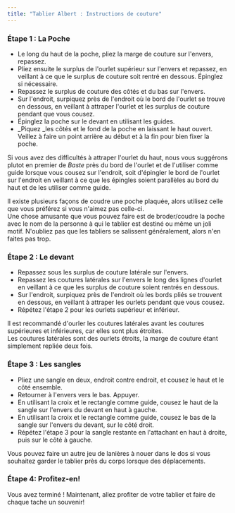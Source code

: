 ```yaml
---
title: "Tablier Albert : Instructions de couture"
---
```


### Étape 1 : La Poche

- Le long du haut de la poche, pliez la marge de couture sur l'envers, repassez.
- Pliez ensuite le surplus de l'ourlet supérieur sur l'envers et repassez, en veillant à ce que le surplus de couture soit rentré en dessous. Épinglez si nécessaire.
- Repassez le surplus de couture des côtés et du bas sur l'envers.
- Sur l'endroit, surpiquez près de l'endroit où le bord de l'ourlet se trouve en dessous, en veillant à attraper l'ourlet et les surplus de couture pendant que vous cousez.
- Épinglez la poche sur le devant en utilisant les guides.
- _Piquez _les côtés et le fond de la poche en laissant le haut ouvert. Veillez à faire un point arrière au début et à la fin pour bien fixer la poche.

<Tip>

Si vous avez des difficultés à attraper l'ourlet du haut, nous vous suggérons plutot en premier de _Baste_ près du bord de l'ourlet et de l'utiliser comme guide lorsque vous cousez sur l'endroit, soit d'épingler le bord de l'ourlet sur l'endroit en veillant à ce que les épingles soient parallèles au bord du haut et de les utiliser comme guide.

</Tip>

<Note>

Il existe plusieurs façons de coudre une poche plaquée, alors utilisez celle que vous préférez si vous n'aimez pas celle-ci.  
Une chose amusante que vous pouvez faire est de broder/coudre la poche avec le nom de la personne à qui le tablier est destiné ou même un joli motif. N'oubliez pas que les tabliers se salissent généralement, alors n'en faites pas trop.

</Note>

### Étape 2 : Le devant

- Repassez sous les surplus de couture latérale sur l'envers.
- Repassez les coutures latérales sur l'envers le long des lignes d'ourlet en veillant à ce que les surplus de couture soient rentrés en dessous.
- Sur l'endroit, surpiquez près de l'endroit où les bords pliés se trouvent en dessous, en veillant à attraper les ourlets pendant que vous cousez.
- Répétez l'étape 2 pour les ourlets supérieur et inférieur.

<Note>

Il est recommandé d'ourler les coutures latérales avant les coutures supérieures et inférieures, car elles sont plus étroites.  
Les coutures latérales sont des ourlets étroits, la marge de couture étant simplement repliée deux fois.

</Note>

### Étape 3 : Les sangles

- Pliez une sangle en deux, endroit contre endroit, et cousez le haut et le côté ensemble.
- Retourner à l'envers vers le bas. Appuyer.
- En utilisant la croix et le rectangle comme guide, cousez le haut de la sangle sur l'envers du devant en haut à gauche.
- En utilisant la croix et le rectangle comme guide, cousez le bas de la sangle sur l'envers du devant, sur le côté droit.
- Répétez l'étape 3 pour la sangle restante en l'attachant en haut à droite, puis sur le côté à gauche.

<Note>

Vous pouvez faire un autre jeu de lanières à nouer dans le dos si vous souhaitez garder le tablier près du corps lorsque des déplacements.

</Note>

### Étape 4: Profitez-en!

Vous avez terminé ! Maintenant, allez profiter de votre tablier et faire de chaque tache un souvenir!

